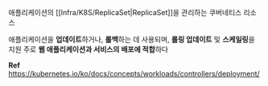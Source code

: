 애플리케이션의 [[Infra/K8S/ReplicaSet|ReplicaSet]]을 관리하는 쿠버네티스 리소스 

애플리케이션을 **업데이트**하거나, **롤백**하는 데 사용되며, **롤링 업데이트** 및 **스케일링**을 지원
주로 **웹 애플리케이션과 서비스의 배포에 적합**하다 

**Ref**
https://kubernetes.io/ko/docs/concepts/workloads/controllers/deployment/